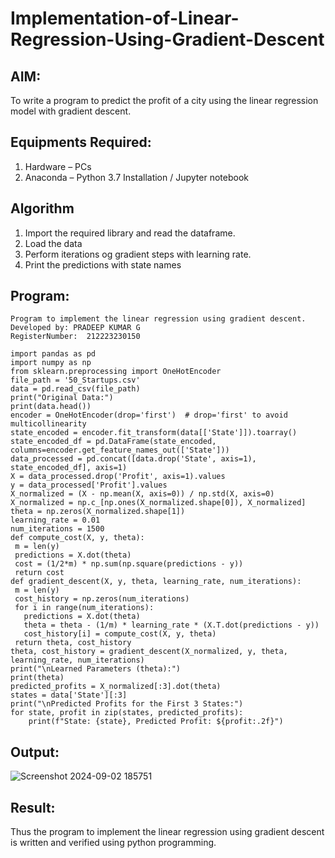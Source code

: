 # Implementation-of-Linear-Regression-Using-Gradient-Descent

## AIM:
To write a program to predict the profit of a city using the linear regression model with gradient descent.

## Equipments Required:
1. Hardware – PCs
2. Anaconda – Python 3.7 Installation / Jupyter notebook

## Algorithm
1. Import the required library and read the dataframe.
2. Load the data
3. Perform iterations og gradient steps with learning rate.
4. Print the predictions with state names
## Program:
```
Program to implement the linear regression using gradient descent.
Developed by: PRADEEP KUMAR G
RegisterNumber:  212223230150
```
```
import pandas as pd
import numpy as np
from sklearn.preprocessing import OneHotEncoder
file_path = '50_Startups.csv'
data = pd.read_csv(file_path)
print("Original Data:")
print(data.head())
encoder = OneHotEncoder(drop='first')  # drop='first' to avoid multicollinearity
state_encoded = encoder.fit_transform(data[['State']]).toarray()
state_encoded_df = pd.DataFrame(state_encoded, columns=encoder.get_feature_names_out(['State']))
data_processed = pd.concat([data.drop('State', axis=1), state_encoded_df], axis=1)
X = data_processed.drop('Profit', axis=1).values
y = data_processed['Profit'].values
X_normalized = (X - np.mean(X, axis=0)) / np.std(X, axis=0)
X_normalized = np.c_[np.ones(X_normalized.shape[0]), X_normalized]
theta = np.zeros(X_normalized.shape[1])
learning_rate = 0.01
num_iterations = 1500
def compute_cost(X, y, theta):
 m = len(y)
 predictions = X.dot(theta)
 cost = (1/2*m) * np.sum(np.square(predictions - y))
 return cost
def gradient_descent(X, y, theta, learning_rate, num_iterations):
 m = len(y)
 cost_history = np.zeros(num_iterations)
 for i in range(num_iterations):
   predictions = X.dot(theta)
   theta = theta - (1/m) * learning_rate * (X.T.dot(predictions - y))
   cost_history[i] = compute_cost(X, y, theta)        
 return theta, cost_history 
theta, cost_history = gradient_descent(X_normalized, y, theta, learning_rate, num_iterations)
print("\nLearned Parameters (theta):")
print(theta)
predicted_profits = X_normalized[:3].dot(theta)
states = data['State'][:3]
print("\nPredicted Profits for the First 3 States:")
for state, profit in zip(states, predicted_profits):
    print(f"State: {state}, Predicted Profit: ${profit:.2f}")                                                                                     
```
## Output:
![Screenshot 2024-09-02 185751](https://github.com/user-attachments/assets/ad4cf702-c006-44ab-aaea-d8d988cc8cba)
## Result:
Thus the program to implement the linear regression using gradient descent is written and verified using python programming.
